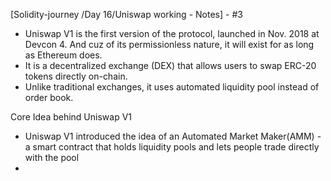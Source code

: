 
[Solidity-journey /Day 16/Uniswap working - Notes] -  #3

- Uniswap V1 is the first version of the protocol, launched in Nov. 2018 at Devcon 4. And cuz of its permissionless nature, it will exist for as long as Ethereum does.
- It is a decentralized exchange (DEX) that allows users to swap ERC-20 tokens directly on-chain. 
- Unlike traditional exchanges, it uses automated liquidity pool instead of order book. 


Core Idea behind Uniswap V1 

- Uniswap V1 introduced the idea of an Automated Market Maker(AMM) - a smart contract that holds liquidity pools and lets people trade directly with the pool 
- 
